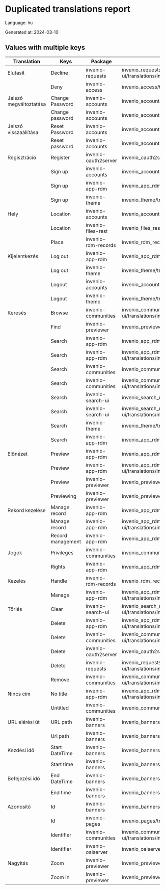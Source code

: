 # Duplicated translations report

Language: hu

Generated at: 2024-08-10


## Values with multiple keys


| Translation | Keys | Package | File |
|-------------|------| --- | --- |
| Elutasít| Decline | invenio-requests | invenio_requests/assets/semantic-ui/translations/invenio_requests/messages/hu/messages.po |
|| Deny | invenio-access | invenio_access/translations/hu/LC_MESSAGES/messages.po |
| Jelszó megváltoztatása| Change Password | invenio-accounts | invenio_accounts/translations/hu/LC_MESSAGES/messages.po |
|| Change password | invenio-accounts | invenio_accounts/translations/hu/LC_MESSAGES/messages.po |
| Jelszó visszaállítása| Reset Password | invenio-accounts | invenio_accounts/translations/hu/LC_MESSAGES/messages.po |
|| Reset password | invenio-accounts | invenio_accounts/translations/hu/LC_MESSAGES/messages.po |
| Regisztráció| Register | invenio-oauth2server | invenio_oauth2server/translations/hu/LC_MESSAGES/messages.po |
|| Sign up | invenio-accounts | invenio_accounts/translations/hu/LC_MESSAGES/messages.po |
|| Sign up | invenio-app-rdm | invenio_app_rdm/translations/hu/LC_MESSAGES/messages.po |
|| Sign up | invenio-theme | invenio_theme/translations/hu/LC_MESSAGES/messages.po |
| Hely| Location | invenio-accounts | invenio_accounts/translations/hu/LC_MESSAGES/messages.po |
|| Location | invenio-files-rest | invenio_files_rest/translations/hu/LC_MESSAGES/messages.po |
|| Place | invenio-rdm-records | invenio_rdm_records/translations/hu/LC_MESSAGES/messages.po |
| Kijelentkezés| Log out | invenio-app-rdm | invenio_app_rdm/translations/hu/LC_MESSAGES/messages.po |
|| Log out | invenio-theme | invenio_theme/translations/hu/LC_MESSAGES/messages.po |
|| Logout | invenio-accounts | invenio_accounts/translations/hu/LC_MESSAGES/messages.po |
|| Logout | invenio-theme | invenio_theme/translations/hu/LC_MESSAGES/messages.po |
| Keresés| Browse | invenio-communities | invenio_communities/assets/semantic-ui/translations/invenio_communities/messages/hu/messages.po |
|| Find | invenio-previewer | invenio_previewer/translations/hu/LC_MESSAGES/messages.po |
|| Search | invenio-app-rdm | invenio_app_rdm/translations/hu/LC_MESSAGES/messages.po |
|| Search | invenio-app-rdm | invenio_app_rdm/theme/assets/semantic-ui/translations/invenio_app_rdm/messages/hu/messages.po |
|| Search | invenio-communities | invenio_communities/translations/hu/LC_MESSAGES/messages.po |
|| Search | invenio-communities | invenio_communities/assets/semantic-ui/translations/invenio_communities/messages/hu/messages.po |
|| Search | invenio-search-ui | invenio_search_ui/translations/hu/LC_MESSAGES/messages.po |
|| Search | invenio-search-ui | invenio_search_ui/assets/semantic-ui/translations/invenio_search_ui/messages/hu/messages.po |
|| Search | invenio-theme | invenio_theme/translations/hu/LC_MESSAGES/messages.po |
|| Search  | invenio-app-rdm | invenio_app_rdm/translations/hu/LC_MESSAGES/messages.po |
| Előnézet| Preview | invenio-app-rdm | invenio_app_rdm/translations/hu/LC_MESSAGES/messages.po |
|| Preview | invenio-app-rdm | invenio_app_rdm/theme/assets/semantic-ui/translations/invenio_app_rdm/messages/hu/messages.po |
|| Preview | invenio-previewer | invenio_previewer/translations/hu/LC_MESSAGES/messages.po |
|| Previewing | invenio-previewer | invenio_previewer/translations/hu/LC_MESSAGES/messages.po |
| Rekord kezelése| Manage record | invenio-app-rdm | invenio_app_rdm/translations/hu/LC_MESSAGES/messages.po |
|| Manage record | invenio-app-rdm | invenio_app_rdm/theme/assets/semantic-ui/translations/invenio_app_rdm/messages/hu/messages.po |
|| Record management | invenio-app-rdm | invenio_app_rdm/translations/hu/LC_MESSAGES/messages.po |
| Jogok| Privileges | invenio-communities | invenio_communities/translations/hu/LC_MESSAGES/messages.po |
|| Rights | invenio-app-rdm | invenio_app_rdm/translations/hu/LC_MESSAGES/messages.po |
| Kezelés| Handle | invenio-rdm-records | invenio_rdm_records/translations/hu/LC_MESSAGES/messages.po |
|| Manage | invenio-app-rdm | invenio_app_rdm/theme/assets/semantic-ui/translations/invenio_app_rdm/messages/hu/messages.po |
| Törlés| Clear | invenio-search-ui | invenio_search_ui/assets/semantic-ui/translations/invenio_search_ui/messages/hu/messages.po |
|| Delete | invenio-app-rdm | invenio_app_rdm/theme/assets/semantic-ui/translations/invenio_app_rdm/messages/hu/messages.po |
|| Delete | invenio-communities | invenio_communities/assets/semantic-ui/translations/invenio_communities/messages/hu/messages.po |
|| Delete | invenio-oauth2server | invenio_oauth2server/translations/hu/LC_MESSAGES/messages.po |
|| Delete | invenio-requests | invenio_requests/assets/semantic-ui/translations/invenio_requests/messages/hu/messages.po |
|| Remove | invenio-communities | invenio_communities/assets/semantic-ui/translations/invenio_communities/messages/hu/messages.po |
| Nincs cím| No title | invenio-app-rdm | invenio_app_rdm/theme/assets/semantic-ui/translations/invenio_app_rdm/messages/hu/messages.po |
|| Untitled | invenio-communities | invenio_communities/translations/hu/LC_MESSAGES/messages.po |
| URL elérési út| URL path | invenio-banners | invenio_banners/translations/hu/LC_MESSAGES/messages.po |
|| Url path | invenio-banners | invenio_banners/translations/hu/LC_MESSAGES/messages.po |
| Kezdési idő| Start DateTime | invenio-banners | invenio_banners/translations/hu/LC_MESSAGES/messages.po |
|| Start time | invenio-banners | invenio_banners/translations/hu/LC_MESSAGES/messages.po |
| Befejezési idő| End DateTime | invenio-banners | invenio_banners/translations/hu/LC_MESSAGES/messages.po |
|| End time | invenio-banners | invenio_banners/translations/hu/LC_MESSAGES/messages.po |
| Azonosító| Id | invenio-banners | invenio_banners/translations/hu/LC_MESSAGES/messages.po |
|| Id | invenio-pages | invenio_pages/translations/hu/LC_MESSAGES/messages.po |
|| Identifier | invenio-communities | invenio_communities/assets/semantic-ui/translations/invenio_communities/messages/hu/messages.po |
|| Identifier | invenio-oaiserver | invenio_oaiserver/translations/hu/LC_MESSAGES/messages.po |
| Nagyítás| Zoom | invenio-previewer | invenio_previewer/translations/hu/LC_MESSAGES/messages.po |
|| Zoom In | invenio-previewer | invenio_previewer/translations/hu/LC_MESSAGES/messages.po |

